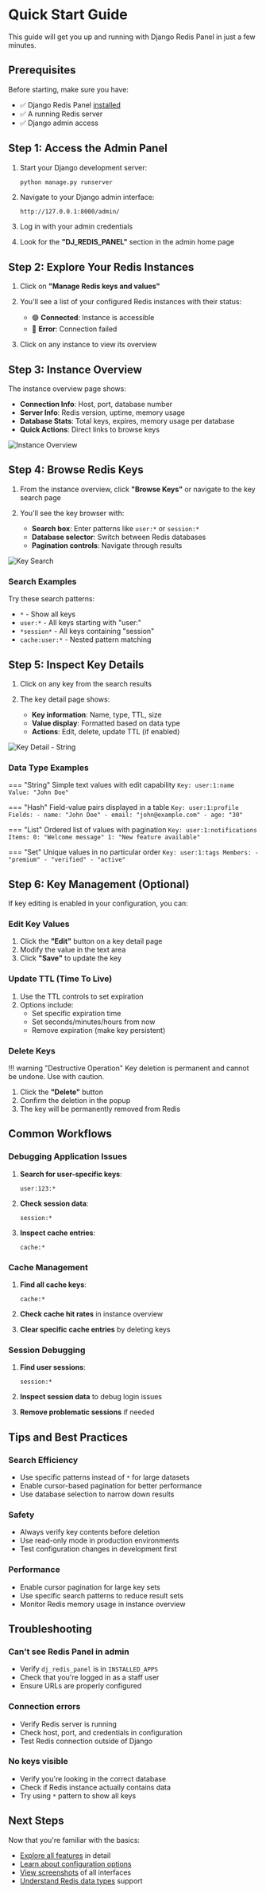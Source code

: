 # Quick Start Guide

This guide will get you up and running with Django Redis Panel in just a few minutes.

## Prerequisites

Before starting, make sure you have:

- ✅ Django Redis Panel [installed](installation.md)
- ✅ A running Redis server
- ✅ Django admin access

## Step 1: Access the Admin Panel

1. Start your Django development server:
   ```bash
   python manage.py runserver
   ```

2. Navigate to your Django admin interface:
   ```
   http://127.0.0.1:8000/admin/
   ```

3. Log in with your admin credentials

4. Look for the **"DJ_REDIS_PANEL"** section in the admin home page

## Step 2: Explore Your Redis Instances

1. Click on **"Manage Redis keys and values"**

2. You'll see a list of your configured Redis instances with their status:
   - 🟢 **Connected**: Instance is accessible
   - 🔴 **Error**: Connection failed

3. Click on any instance to view its overview

## Step 3: Instance Overview

The instance overview page shows:

- **Connection Info**: Host, port, database number
- **Server Info**: Redis version, uptime, memory usage
- **Database Stats**: Total keys, expires, memory usage per database
- **Quick Actions**: Direct links to browse keys

![Instance Overview](https://raw.githubusercontent.com/yassi/dj-redis-panel/main/images/instance_overview.png)

## Step 4: Browse Redis Keys

1. From the instance overview, click **"Browse Keys"** or navigate to the key search page

2. You'll see the key browser with:
   - **Search box**: Enter patterns like `user:*` or `session:*`
   - **Database selector**: Switch between Redis databases
   - **Pagination controls**: Navigate through results

![Key Search](https://raw.githubusercontent.com/yassi/dj-redis-panel/main/images/key_search_page_index.png)

### Search Examples

Try these search patterns:

- `*` - Show all keys
- `user:*` - All keys starting with "user:"
- `*session*` - All keys containing "session"
- `cache:user:*` - Nested pattern matching

## Step 5: Inspect Key Details

1. Click on any key from the search results

2. The key detail page shows:
   - **Key information**: Name, type, TTL, size
   - **Value display**: Formatted based on data type
   - **Actions**: Edit, delete, update TTL (if enabled)

![Key Detail - String](https://raw.githubusercontent.com/yassi/dj-redis-panel/main/images/key_detail_string.png)

### Data Type Examples

=== "String"
    Simple text values with edit capability
    ```
    Key: user:1:name
    Value: "John Doe"
    ```

=== "Hash"
    Field-value pairs displayed in a table
    ```
    Key: user:1:profile
    Fields:
    - name: "John Doe"
    - email: "john@example.com"
    - age: "30"
    ```

=== "List"
    Ordered list of values with pagination
    ```
    Key: user:1:notifications
    Items:
    0: "Welcome message"
    1: "New feature available"
    ```

=== "Set"
    Unique values in no particular order
    ```
    Key: user:1:tags
    Members:
    - "premium"
    - "verified"
    - "active"
    ```

## Step 6: Key Management (Optional)

If key editing is enabled in your configuration, you can:

### Edit Key Values

1. Click the **"Edit"** button on a key detail page
2. Modify the value in the text area
3. Click **"Save"** to update the key

### Update TTL (Time To Live)

1. Use the TTL controls to set expiration
2. Options include:
   - Set specific expiration time
   - Set seconds/minutes/hours from now
   - Remove expiration (make key persistent)

### Delete Keys

!!! warning "Destructive Operation"
    Key deletion is permanent and cannot be undone. Use with caution.

1. Click the **"Delete"** button
2. Confirm the deletion in the popup
3. The key will be permanently removed from Redis

## Common Workflows

### Debugging Application Issues

1. **Search for user-specific keys**:
   ```
   user:123:*
   ```

2. **Check session data**:
   ```
   session:*
   ```

3. **Inspect cache entries**:
   ```
   cache:*
   ```

### Cache Management

1. **Find all cache keys**:
   ```
   cache:*
   ```

2. **Check cache hit rates** in instance overview

3. **Clear specific cache entries** by deleting keys

### Session Debugging

1. **Find user sessions**:
   ```
   session:*
   ```

2. **Inspect session data** to debug login issues

3. **Remove problematic sessions** if needed

## Tips and Best Practices

### Search Efficiency

- Use specific patterns instead of `*` for large datasets
- Enable cursor-based pagination for better performance
- Use database selection to narrow down results

### Safety

- Always verify key contents before deletion
- Use read-only mode in production environments
- Test configuration changes in development first

### Performance

- Enable cursor pagination for large key sets
- Use specific search patterns to reduce result sets
- Monitor Redis memory usage in instance overview

## Troubleshooting

### Can't see Redis Panel in admin

- Verify `dj_redis_panel` is in `INSTALLED_APPS`
- Check that you're logged in as a staff user
- Ensure URLs are properly configured

### Connection errors

- Verify Redis server is running
- Check host, port, and credentials in configuration
- Test Redis connection outside of Django

### No keys visible

- Verify you're looking in the correct database
- Check if Redis instance actually contains data
- Try using `*` pattern to show all keys

## Next Steps

Now that you're familiar with the basics:

- [Explore all features](features.md) in detail
- [Learn about configuration options](configuration.md)
- [View screenshots](screenshots.md) of all interfaces
- [Understand Redis data types](redis-data-types.md) support
